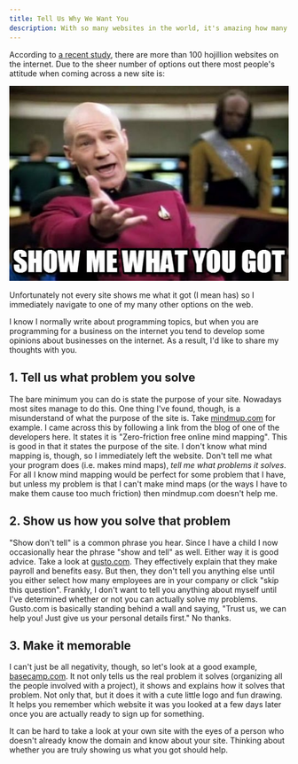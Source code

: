 ```yaml
---
title: Tell Us Why We Want You
description: With so many websites in the world, it's amazing how many don't sell you on why you should use them. Peter reminds us of why it's important and how to do it.
---
```


According to [a recent study](http://fakestudies.com), there are more than 100 hojillion websites on the internet. Due to the sheer number of options out there most people's attitude when coming across a new site is:

![Show me what you got](/images/show-me-what-you-got.jpg)

Unfortunately not every site shows me what it got (I mean has) so I immediately navigate to one of my many other options on the web.

I know I normally write about programming topics, but when you are programming for a business on the internet you tend to develop some opinions about businesses on the internet. As a result, I'd like to share my thoughts with you.

<h2 class="lead">1. Tell us what problem you solve</h2>

The bare minimum you can do is state the purpose of your site. Nowadays most sites manage to do this. One thing I've found, though, is a misunderstand of what the purpose of the site is. Take [mindmup.com](https://www.mindmup.com/#m:new) for example. I came across this by following a link from the blog of one of the developers here. It states it is "Zero-friction free online mind mapping". This is good in that it states the purpose of the site. I don't know what mind mapping is, though, so I immediately left the website. Don't tell me what your program does (i.e. makes mind maps), *tell me what problems it solves*. For all I know mind mapping would be perfect for some problem that I have, but unless my problem is that I can't make mind maps (or the ways I have to make them cause too much friction) then mindmup.com doesn't help me.

<h2 class="lead">2. Show us how you solve that problem</h2>

"Show don't tell" is a common phrase you hear. Since I have a child I now occasionally hear the phrase "show and tell" as well. Either way it is good advice. Take a look at [gusto.com](https://gusto.com/invite/welcome). They effectively explain that they make payroll and benefits easy. But then, they don't tell you anything else until you either select how many employees are in your company or click "skip this question". Frankly, I don't want to tell you anything about myself until I've determined whether or not you can actually solve my problems. Gusto.com is basically standing behind a wall and saying, "Trust us, we can help you! Just give us your personal details first." No thanks.

<h2 class="lead">3. Make it memorable</h2>

I can't just be all negativity, though, so let's look at a good example, [basecamp.com](https://basecamp.com/). It not only tells us the real problem it solves (organizing all the people involved with a project), it shows and explains how it solves that problem. Not only that, but it does it with a cute little logo and fun drawing. It helps you remember which website it was you looked at a few days later once you are actually ready to sign up for something.

It can be hard to take a look at your own site with the eyes of a person who doesn't already know the domain and know about your site. Thinking about whether you are truly showing us what you got should help.
